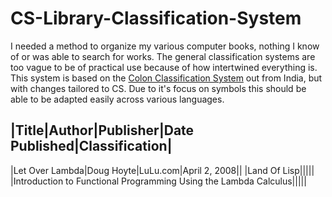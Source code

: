 # CS-Library-Classification-System
I needed a method to organize my various computer books, nothing I know of or was able to search for works. The general classification systems are too vague to be of practical use because of how intertwined everything is.
This system is based on the [Colon Classification System](https://en.wikipedia.org/wiki/Colon_classification) out from India, but with changes tailored to CS. Due to it's focus on symbols this should be able to be adapted
easily across various languages.

|Title|Author|Publisher|Date Published|Classification|
---------------------------------------------------------------------
|Let Over Lambda|Doug Hoyte|LuLu.com|April 2, 2008||
|Land Of Lisp|||||
|Introduction to Functional Programming Using the Lambda Calculus|||||
